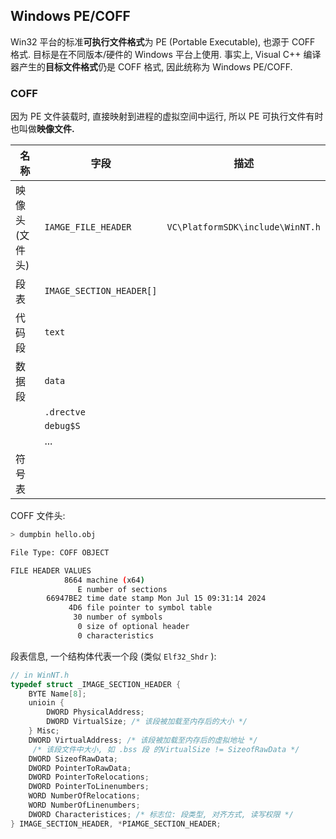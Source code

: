 ## Windows PE/COFF

Win32 平台的标准**可执行文件格式**为 PE (Portable Executable), 也源于 COFF 格式. 目标是在不同版本/硬件的 Windows 平台上使用. 事实上, Visual C++ 编译器产生的**目标文件格式**仍是 COFF 格式, 因此统称为 Windows PE/COFF.

### COFF

因为 PE 文件装载时, 直接映射到进程的虚拟空间中运行, 所以 PE 可执行文件有时也叫做**映像文件.**

| 名称            | 字段                     | 描述 |
| --------------- | ------------------------ | ---- |
| 映像头 (文件头) | `IAMGE_FILE_HEADER`      | `VC\PlatformSDK\include\WinNT.h`     |
| 段表            | `IMAGE_SECTION_HEADER[]` |      |
| 代码段                | `text`                   |      |
|  数据段               | `data`                   |      |
|                 | `.drectve`               |      |
|                 | `debug$S`                |      |
|                 | ...                      |      |
| 符号表                |                          |      |


COFF 文件头:
```sh
> dumpbin hello.obj

File Type: COFF OBJECT

FILE HEADER VALUES
            8664 machine (x64)
               E number of sections
        66947BE2 time date stamp Mon Jul 15 09:31:14 2024
             4D6 file pointer to symbol table
              30 number of symbols
               0 size of optional header
               0 characteristics


```

段表信息, 一个结构体代表一个段 (类似 `Elf32_Shdr` ):

```c
// in WinNT.h
typedef struct _IMAGE_SECTION_HEADER {
	BYTE Name[8];
	unioin {
		DWORD PhysicalAddress;
		DWORD VirtualSize; /* 该段被加载至内存后的大小 */
	} Misc;
	DWORD VirtualAddress; /* 该段被加载至内存后的虚拟地址 */
	 /* 该段文件中大小, 如 .bss 段 的VirtualSize != SizeofRawData */
	DWORD SizeofRawData; 
	DWORD PointerToRawData;
	DWORD PointerToRelocations;
	DWORD PointerToLinenumbers;
	WORD NumberOfRelocations;
	WORD NumberOfLinenumbers;
	DWORD Characteristices; /* 标志位: 段类型, 对齐方式, 读写权限 */
} IMAGE_SECTION_HEADER, *PIAMGE_SECTION_HEADER;
```